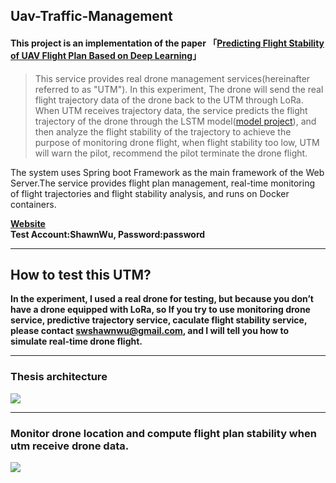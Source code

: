 ## Uav-Traffic-Management

#### This project is an implementation of the paper 「[Predicting Flight Stability of UAV Flight Plan Based on Deep Learning](https://ndltd.ncl.edu.tw/cgi-bin/gs32/gsweb.cgi/ccd=3esI3R/record?r1=1&h1=1)」

>This service provides real drone management services(hereinafter referred to as "UTM"). In this experiment, The drone will send the real flight trajectory data of the drone back to the UTM through LoRa. When UTM receives trajectory data, the service predicts the flight trajectory of the drone through the LSTM model([model project](https://github.com/ShawnSWu/Predict-Trajectory-LSTM-Model)), and then analyze the flight stability of the trajectory to achieve the purpose of monitoring drone flight, when flight stability too low, UTM will warn the pilot, recommend the pilot terminate the drone flight.


The system uses Spring boot Framework as the main framework of the Web Server.The service provides flight plan management, real-time monitoring of flight trajectories and flight stability analysis, and runs on Docker containers. 



**[Website](http://utm-system-frontend.herokuapp.com/realtime_map/html/drone-map.html)<br>
Test Account:ShawnWu, Password:password**

---
## How to test this UTM?
**In the experiment, I used a real drone for testing, but because you don’t have a drone equipped with LoRa, so If you try to use monitoring drone service, predictive trajectory service, caculate flight stability service, please contact swshawnwu@gmail.com, and I will tell you how to simulate real-time drone flight.**


---
### Thesis architecture
![](https://i.imgur.com/V6zrzko.png)

---
### Monitor drone location and compute flight plan stability when utm receive drone data.
![](https://i.imgur.com/hUnxbkp.gif)
